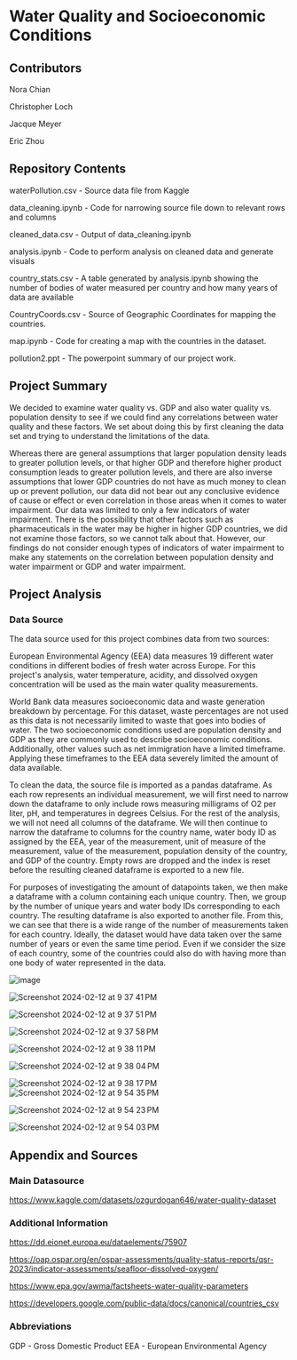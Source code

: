 # Water Quality and Socioeconomic Conditions

## Contributors
Nora Chian

Christopher Loch

Jacque Meyer

Eric Zhou

## Repository Contents

waterPollution.csv - Source data file from Kaggle

data_cleaning.ipynb - Code for narrowing source file down to relevant rows and columns

cleaned_data.csv - Output of data_cleaning.ipynb

analysis.ipynb - Code to perform analysis on cleaned data and generate visuals

country_stats.csv - A table generated by analysis.ipynb showing the number of bodies of water measured per country and how many years of data are available

CountryCoords.csv - Source of Geographic Coordinates for mapping the countries.

map.ipynb - Code for creating a map with the countries in the dataset.

pollution2.ppt - The powerpoint summary of our project work.

## Project Summary
We decided to examine water quality vs. GDP and also water quality vs. population density to see if we could find any correlations between water quality and these factors. We set about doing this by first cleaning the data set and trying to understand the limitations of the data.  

Whereas there are general assumptions that larger population density leads to greater pollution levels, or that higher GDP and therefore higher product consumption leads to greater pollution levels, and there are also inverse assumptions that lower GDP countries do not have as much money to clean up or prevent pollution, our data did not bear out any conclusive evidence of cause or effect or even correlation in those areas when it comes to water impairment. Our data was limited to only a few indicators of water impairment. There is the possibility that other factors such as pharmaceuticals in the water may be higher in higher GDP countries, we did not examine those factors, so we cannot talk about that. However, our findings do not consider enough types of indicators of water impairment to make any statements on the correlation between population density and water impairment or GDP and water impairment. 

## Project Analysis
### Data Source
The data source used for this project combines data from two sources:

European Environmental Agency (EEA) data measures 19 different water conditions in different bodies of fresh water across Europe. For this project's analysis, water temperature, acidity, and dissolved oxygen concentration will be used as the main water quality measurements.

World Bank data measures socioeconomic data and waste generation breakdown by percentage. For this dataset, waste percentages are not used as this data is not necessarily limited to waste that goes into bodies of water. The two socioeconomic conditions used are population density and GDP as they are commonly used to describe socioeconomic conditions. Additionally, other values such as net immigration have a limited timeframe. Applying these timeframes to the EEA data severely limited the amount of data available.

To clean the data, the source file is imported as a pandas dataframe. As each row represents an individual measurement, we will first need to narrow down the dataframe to only include rows measuring milligrams of O2 per liter, pH, and temperatures in degrees Celsius. For the rest of the analysis, we will not need all columns of the dataframe. We will then continue to narrow the dataframe to columns for the country name, water body ID as assigned by the EEA, year of the measurement, unit of measure of the measurement, value of the measurement, population density of the country, and GDP of the country. Empty rows are dropped and the index is reset before the resulting cleaned dataframe is exported to a new file. 

For purposes of investigating the amount of datapoints taken, we then make a dataframe with a column containing each unique country. Then, we group by the number of unique years and water body IDs corresponding to each country. The resulting dataframe is also exported to another file. From this, we can see that there is a wide range of the number of measurements taken for each country. Ideally, the dataset would have data taken over the same number of years or even the same time period. Even if we consider the size of each country, some of the countries could also do with having more than one body of water represented in the data.

![image](https://github.com/zhou0366/UMN_BootCamp_Project1_Group2/assets/22827830/6393d2d7-c64a-499e-aaf8-1f8ed6557033)


![Screenshot 2024-02-12 at 9 37 41 PM](https://github.com/zhou0366/UMN_BootCamp_Project1_Group2/assets/153045237/a92c1961-e1bc-4adb-bca2-b164a016c1ef)

![Screenshot 2024-02-12 at 9 37 51 PM](https://github.com/zhou0366/UMN_BootCamp_Project1_Group2/assets/153045237/dd1b352d-826c-4d3b-a29c-58cb154780cb)

![Screenshot 2024-02-12 at 9 37 58 PM](https://github.com/zhou0366/UMN_BootCamp_Project1_Group2/assets/153045237/f2387b6a-42e8-4c26-b1fe-9e2b5cd60f81)

![Screenshot 2024-02-12 at 9 38 11 PM](https://github.com/zhou0366/UMN_BootCamp_Project1_Group2/assets/153045237/08877c54-3d2d-4e03-830f-9bbb3bb5c9d3)

![Screenshot 2024-02-12 at 9 38 04 PM](https://github.com/zhou0366/UMN_BootCamp_Project1_Group2/assets/153045237/2de032d4-1678-4f71-97bf-a82f86b1380e)

![Screenshot 2024-02-12 at 9 38 17 PM](https://github.com/zhou0366/UMN_BootCamp_Project1_Group2/assets/153045237/a205e9ff-3c27-4cfe-8fcd-cfba2dc05713)
![Screenshot 2024-02-12 at 9 54 35 PM](https://github.com/zhou0366/UMN_BootCamp_Project1_Group2/assets/153045237/82a1cf99-819a-434a-9f8e-202f6601def5)

![Screenshot 2024-02-12 at 9 54 23 PM](https://github.com/zhou0366/UMN_BootCamp_Project1_Group2/assets/153045237/528c6611-fa17-4c77-8270-b3656052fde8)

![Screenshot 2024-02-12 at 9 54 03 PM](https://github.com/zhou0366/UMN_BootCamp_Project1_Group2/assets/153045237/dfeda7bf-247c-435b-bc83-1ad225c30224)


## Appendix and Sources

### Main Datasource
https://www.kaggle.com/datasets/ozgurdogan646/water-quality-dataset

### Additional Information
https://dd.eionet.europa.eu/dataelements/75907

https://oap.ospar.org/en/ospar-assessments/quality-status-reports/qsr-2023/indicator-assessments/seafloor-dissolved-oxygen/

https://www.epa.gov/awma/factsheets-water-quality-parameters

https://developers.google.com/public-data/docs/canonical/countries_csv

### Abbreviations
GDP - Gross Domestic Product
EEA - European Environmental Agency
